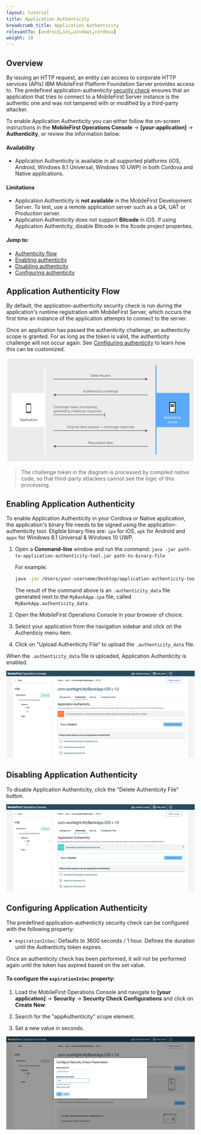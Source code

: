 ```yaml
---
layout: tutorial
title: Application Authenticity 
breadcrumb_title: Application Authenticity
relevantTo: [android,ios,windows,cordova]
weight: 10
---
```

## Overview
By issuing an HTTP request, an entity can access to corporate HTTP services (APIs) IBM MobileFirst Platform Foundation Server provides access to. The predefined application-authenticity [security check](../authentication-concepts/) ensures that an application that tries to connect to a MobileFirst Server instance is the authentic one and was not tampered with or modified by a third-party attacker.

To enable Application Authenticity you can either follow the on-screen instructions in the **MobileFirst Operations Console** → **[your-application]** → **Authenticity**, or review the information below.

#### Availability
* Application Authenticity is available in all supported platforms (iOS, Android, Windows 8.1 Universal, Windows 10 UWP) in both Cordova and Native applications.

#### Limitations

* Application Authenticity is **not available** in the MobileFirst Development Server. To test, use a remote application server such as a QA, UAT or Production server.
* Application Authenticity does not support **Bitcode** in iOS. If using Application Authentcity, disable Bitcode in the Xcode project properties.

#### Jump to:

- [Authenticity flow](authenticity-flow)
- [Enabling authenticity](enabling-application-authenticity)
- [Disabling authenticity](disabling-application-authenticity)
- [Configuring authenticity](configuring-application-authenticity)

## Application Authenticity Flow
By default, the application-authenticity security check is run during the application's runtime registration with MobileFirst Server, which occurs the first time an instance of the application attempts to connect to the server.

Once an application has passed the authenticity challenge, an authenticity scope is granted. For as long as the token is valid, the authenticity challenge will not occur again. See [Configuring authenticity](configuring-authenticity) to learn how this can be customized.

![Authenticity flow](check_flow.jpg)

> The challenge token in the diagram is processed by compiled native code, so that third-party attackers cannot see the logic of this processing.

## Enabling Application Authenticity
To enable Application Authenticity in your Cordova or Native application, the application's binary file needs to be signed using the application-authenticity tool. Eligible binary files are: `ipa` for iOS, `apk` for Android and `appx` for Windows 8.1 Universal &amp; Windows 10 UWP.

1. Open a **Command-line** window and run the command: `java -jar path-to-application-authenticity-tool.jar path-to-binary-file`

    For example:

    ```bash
    java -jar /Users/your-username/Desktop/application-authenticity-tool.jar /Users/your-username/Desktop/MyBankApp.ipa
    ```

    The result of the command above is an `.authenticity_data` file generated next to the `MyBankApp.ipa` file, called `MyBankApp.authenticity_data`.
 
2. Open the MobileFirst Operations Console in your browser of choice.
3. Select your application from the navigation sidebar and click on the Authenticiy menu item.
3. Click on "Upload Authenticity File" to upload the `.authenticity_data` file.

When the `.authenticity_data` file is uploaded, Application Authenticity is enabled.

![Enable Application Authenticity by uploading an .authenticity_data file](enable_authenticity.png)

## Disabling Application Authenticity
To disable Application Authenticity, click the "Delete Authenticity File" button.

![Disable Application Authenticity by removing a previously uploaded .authenticity_data file](disable_authenticity.png)

## Configuring Application Authenticity
The predefined application-authenticity security check can be configured with the following property:

- `expirationInSec`: Defaults to 3600 seconds / 1 hour. Defines the duration until the Authenticity token expires.

Once an authenticity check has been performed, it will not be performed again until the token has expired based on the set value.

#### To configure the `expirationInSec` property:

1. Load the MobileFirst Operations Console and navigate to **[your application]** → **Security** → **Security Check Configurations** and click on **Create New**.

2. Search for the "appAuthenticity" scope element.

3. Set a new value in seconds.

![Configuring the expirationSec property in the console](configuring_expirationSec.png)

